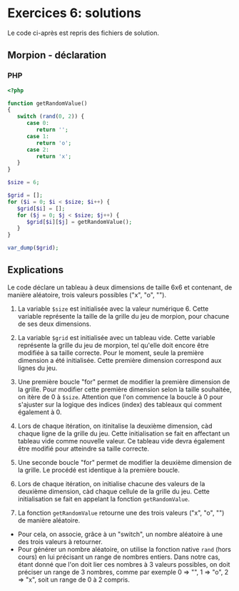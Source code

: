 # Exercices 6: solutions

Le code ci-après est repris des fichiers de solution.

## Morpion - déclaration

### PHP

```php
<?php

function getRandomValue()
{
   switch (rand(0, 2)) {
      case 0:
         return '';
      case 1:
         return 'o';
      case 2:
         return 'x';
   }
}

$size = 6;

$grid = [];
for ($i = 0; $i < $size; $i++) {
   $grid[$i] = [];
   for ($j = 0; $j < $size; $j++) {
      $grid[$i][$j] = getRandomValue();
   }
}

var_dump($grid);
```

## Explications

Le code déclare un tableau à deux dimensions de taille 6x6 et contenant, de manière aléatoire, trois valeurs possibles ("x", "o", "").

1. La variable `$size` est initialisée avec la valeur numérique 6. Cette variable représente la taille de la grille du jeu de morpion, pour chacune de ses deux dimensions.

2. La variable `$grid` est initialisée avec un tableau vide. Cette variable représente la grille du jeu de morpion, tel qu'elle doit encore être modifiée à sa taille correcte. Pour le moment, seule la première dimension a été initialisée. Cette première dimension correspond aux lignes du jeu.

3. Une première boucle "for" permet de modifier la première dimension de la grille. Pour modifier cette première dimension selon la taille souhaitée, on itère de 0 à `$size`. Attention que l'on commence la boucle à 0 pour s'ajuster sur la logique des indices (index) des tableaux qui comment également à 0.

4. Lors de chaque itération, on itinitalise la deuxième dimension, càd chaque ligne de la grille du jeu. Cette initialisation se fait en affectant un tableau vide comme nouvelle valeur. Ce tableau vide devra également être modifié pour atteindre sa taille correcte.

5. Une seconde boucle "for" permet de modifier la deuxième dimension de la grille. Le procédé est identique à la première boucle.

6. Lors de chaque itération, on initialise chacune des valeurs de la deuxième dimension, càd chaque cellule de la grille du jeu. Cette initialisation se fait en appelant la fonction `getRandomValue`.

7. La fonction `getRandomValue` retourne une des trois valeurs ("x", "o", "") de manière aléatoire. 

 - Pour cela, on associe, grâce à un "switch", un nombre aléatoire à une des trois valeurs à retourner.
 - Pour générer un nombre aléatoire, on utilise la fonction native `rand` (hors cours) en lui précisant un range de nombres entiers. Dans notre cas, étant donné que l'on doit lier ces nombres à 3 valeurs possibles, on doit préciser un range de 3 nombres, comme par exemple 0 => "", 1 => "o", 2 => "x", soit un range de 0 à 2 compris.




